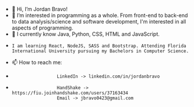 - 👋 Hi, I’m Jordan Bravo!
- 👀 I’m interested in programming as a whole. From front-end to back-end to data analysis/science and software development, I'm interested in all aspects of programming.
- 🌱 I currently know Java, Python, CSS, HTML and JavaScript.
-     I am learning React, NodeJS, SASS and Bootstrap. Attending Florida International University pursuing my Bachelors in Computer Science.
- 📫 How to reach me: 
-                      LinkedIn -> linkedin.com/in/jordanbravo
-                      HandShake -> https://fiu.joinhandshake.com/users/37163434
                       Email -> jbravo0423@gmail.com
